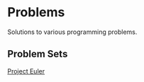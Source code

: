 
# Problems

Solutions to various programming problems.

## Problem Sets

[Project Euler](projectEuler)
